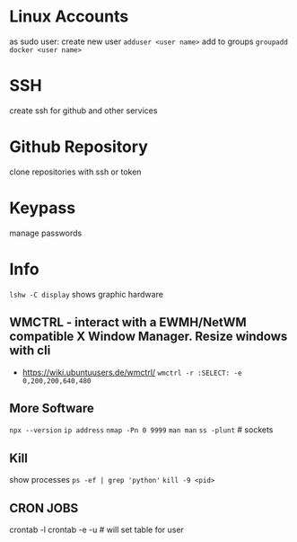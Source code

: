 # Linux Accounts
as sudo user:
create new user `adduser <user name>`
add to groups `groupadd docker <user name>`

# SSH
create ssh for github and other services

# Github Repository
clone repositories with ssh or token

# Keypass
manage passwords

# Info
`lshw -C display` shows graphic hardware

## WMCTRL - interact with a EWMH/NetWM compatible X Window Manager. Resize windows with cli
- https://wiki.ubuntuusers.de/wmctrl/
`wmctrl -r :SELECT: -e 0,200,200,640,480`

## More Software
`npx --version`
`ip address`
`nmap -Pn 0 9999`
`man man`
`ss -plunt` # sockets

## Kill
show processes
`ps -ef | grep 'python'`
`kill -9 <pid>`

## CRON JOBS
crontab -l
crontab -e -u # will set table for user